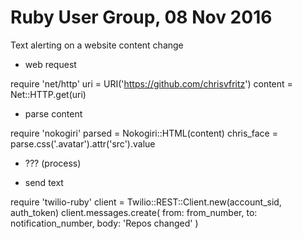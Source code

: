 # Ruby User Group, 08 Nov 2016

Text alerting on a website content change

* web request

require 'net/http'
uri = URI('https://github.com/chrisvfritz')
content = Net::HTTP.get(uri)

* parse content

require 'nokogiri'
parsed = Nokogiri::HTML(content)
chris\_face = parse.css('.avatar').attr('src').value

* ??? (process)

* send text

require 'twilio-ruby'
client = Twilio::REST::Client.new(account\_sid, auth\_token)
client.messages.create(
  from: from\_number,
  to: notification\_number,
  body: 'Repos changed'
)
